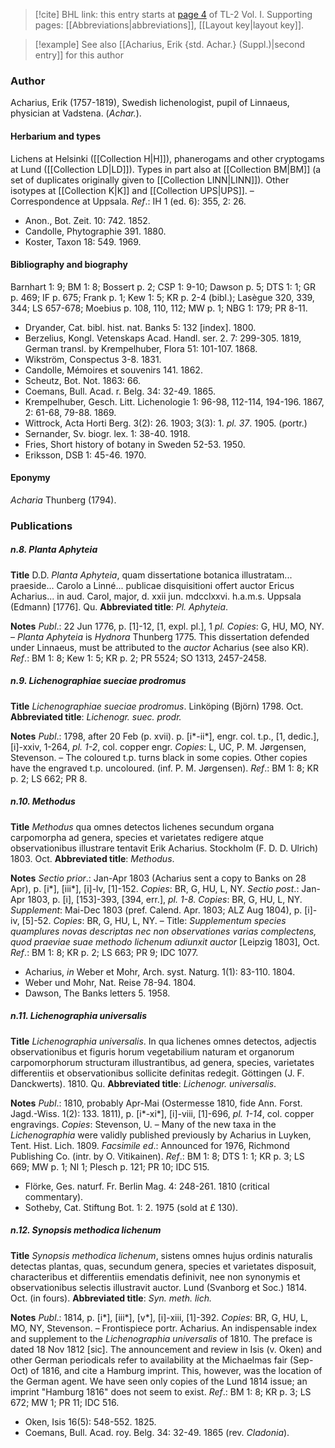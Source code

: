 > [!cite] BHL link: this entry starts at [page 4](https://www.biodiversitylibrary.org/item/103414#page/52/mode/1up) of TL-2 Vol. I.
> Supporting pages: [[Abbreviations|abbreviations]], [[Layout key|layout key]].

> [!example] See also [[Acharius, Erik {std. Achar.} (Suppl.)|second entry]] for this author

### Author

Acharius, Erik (1757-1819), Swedish lichenologist, pupil of Linnaeus, physician at Vadstena. (*Achar.*).

#### Herbarium and types

Lichens at Helsinki ([[Collection H|H]]), phanerogams and other cryptogams at Lund ([[Collection LD|LD]]). Types in part also at [[Collection BM|BM]] (a set of duplicates originally given to [[Collection LINN|LINN]]). Other isotypes at [[Collection K|K]] and [[Collection UPS|UPS]]. – Correspondence at Uppsala.
*Ref*.: IH 1 (ed. 6): 355, 2: 26.
- Anon., Bot. Zeit. 10: 742. 1852.
- Candolle, Phytographie 391. 1880.
- Koster, Taxon 18: 549. 1969.

#### Bibliography and biography

Barnhart 1: 9; BM 1: 8; Bossert p. 2; CSP 1: 9-10; Dawson p. 5; DTS 1: 1; GR p. 469; IF p. 675; Frank p. 1; Kew 1: 5; KR p. 2-4 (bibl.); Lasègue 320, 339, 344; LS 657-678; Moebius p. 108, 110, 112; MW p. 1; NBG 1: 179; PR 8-11.
- Dryander, Cat. bibl. hist. nat. Banks 5: 132 \[index\]. 1800.
- Berzelius, Kongl. Vetenskaps Acad. Handl. ser. 2. 7: 299-305. 1819, German transl. by Krempelhuber, Flora 51: 101-107. 1868.
- Wikström, Conspectus 3-8. 1831.
- Candolle, Mémoires et souvenirs 141. 1862.
- Scheutz, Bot. Not. 1863: 66.
- Coemans, Bull. Acad. r. Belg. 34: 32-49. 1865.
- Krempelhuber, Gesch. Litt. Lichenologie 1: 96-98, 112-114, 194-196. 1867, 2: 61-68, 79-88. 1869.
- Wittrock, Acta Horti Berg. 3(2): 26. 1903; 3(3): 1. *pl. 37*. 1905. (portr.)
- Sernander, Sv. biogr. lex. 1: 38-40. 1918.
- Fries, Short history of botany in Sweden 52-53. 1950.
- Eriksson, DSB 1: 45-46. 1970.

#### Eponymy

*Acharia* Thunberg (1794).

### Publications

##### n.8. Planta Aphyteia

**Title**
D.D. *Planta Aphyteia*, quam dissertatione botanica illustratam... praeside... Carolo a Linné... publicae disquisitioni offert auctor Ericus Acharius... in aud. Carol, major, d. xxii jun. mdcclxxvi. h.a.m.s. Uppsala (Edmann) \[1776\]. Qu.
**Abbreviated title**: *Pl. Aphyteia*.

**Notes**
*Publ*.: 22 Jun 1776, p. \[1\]-12, \[1, expl. pl.\], 1 *pl. Copies*: G, HU, MO, NY. – *Planta Aphyteia* is *Hydnora* Thunberg 1775. This dissertation defended under Linnaeus, must be attributed to the *auctor* Acharius (see also KR).
*Ref*.: BM 1: 8; Kew 1: 5; KR p. 2; PR 5524; SO 1313, 2457-2458.

##### n.9. Lichenographiae sueciae prodromus

**Title**
*Lichenographiae sueciae prodromus*. Linköping (Björn) 1798. Oct.
**Abbreviated title**: *Lichenogr. suec. prodr.*

**Notes**
*Publ*.: 1798, after 20 Feb (p. xvii). p. \[i\*-ii\*\], engr. col. t.p., \[1, dedic.\], \[i\]-xxiv, 1-264, *pl. 1-2*, col. copper engr. *Copies*: L, UC, P. M. Jørgensen, Stevenson. – The coloured t.p. turns black in some copies. Other copies have the engraved t.p. uncoloured. (inf. P. M. Jørgensen).
*Ref*.: BM 1: 8; KR p. 2; LS 662; PR 8.

##### n.10. Methodus

**Title**
*Methodus* qua omnes detectos lichenes secundum organa carpomorpha ad genera, species et varietates redigere atque observationibus illustrare tentavit Erik Acharius. Stockholm (F. D. D. Ulrich) 1803. Oct.
**Abbreviated title**: *Methodus*.

**Notes**
*Sectio prior*.: Jan-Apr 1803 (Acharius sent a copy to Banks on 28 Apr), p. \[i\*\], \[iii\*\], \[i\]-lv, \[1\]-152. *Copies*: BR, G, HU, L, NY.
*Sectio post*.: Jan-Apr 1803, p. \[i\], \[153\]-393, \[394, err.\], *pl. 1-8. Copies*: BR, G, HU, L, NY.
*Supplement*: Mai-Dec 1803 (pref. Calend. Apr. 1803; ALZ Aug 1804), p. \[i\]-iv, \[5\]-52.
*Copies*: BR, G, HU, L, NY. – Title: *Supplementum species quamplures novas descriptas nec* *non observationes varias complectens, quod praeviae suae methodo lichenum adiunxit auctor* \[Leipzig 1803\], Oct.
*Ref*.: BM 1: 8; KR p. 2; LS 663; PR 9; IDC 1077.
- Acharius, *in* Weber et Mohr, Arch. syst. Naturg. 1(1): 83-110. 1804.
- Weber und Mohr, Nat. Reise 78-94. 1804.
- Dawson, The Banks letters 5. 1958.

##### n.11. Lichenographia universalis

**Title**
*Lichenographia universalis*. In qua lichenes omnes detectos, adjectis observationibus et figuris horum vegetabilium naturam et organorum carpomorphorum structuram illustrantibus, ad genera, species, varietates differentiis et observationibus sollicite definitas redegit. Göttingen (J. F. Danckwerts). 1810. Qu.
**Abbreviated title**: *Lichenogr. universalis*.

**Notes**
*Publ*.: 1810, probably Apr-Mai (Ostermesse 1810, fide Ann. Forst. Jagd.-Wiss. 1(2): 133. 1811), p. \[i\*-xi\*\], \[i\]-viii, \[1\]-696, *pl. 1-14*, col. copper engravings. *Copies*: Stevenson, U. – Many of the new taxa in the *Lichenographia* were validly published previously by Acharius in Luyken, Tent. Hist. Lich. 1809.
*Facsimile ed*.: Announced for 1976, Richmond Publishing Co. (intr. by O. Vitikainen).
*Ref*.: BM 1: 8; DTS 1: 1; KR p. 3; LS 669; MW p. 1; NI 1; Plesch p. 121; PR 10; IDC 515.
- Flörke, Ges. naturf. Fr. Berlin Mag. 4: 248-261. 1810 (critical commentary).
- Sotheby, Cat. Stiftung Bot. 1: 2. 1975 (sold at £ 130).

##### n.12. Synopsis methodica lichenum

**Title**
*Synopsis methodica lichenum*, sistens omnes hujus ordinis naturalis detectas plantas, quas, secundum genera, species et varietates disposuit, characteribus et differentiis emendatis definivit, nee non synonymis et observationibus selectis illustravit auctor. Lund (Svanborg et Soc.) 1814. Oct. (in fours).
**Abbreviated title**: *Syn. meth. lich.*

**Notes**
*Publ*.: 1814, p. \[i\*\], \[iii\*\], \[v\*\], \[i\]-xiii, \[1\]-392. *Copies*: BR, G, HU, L, MO, NY, Stevenson. – Frontispiece portr. Acharius. An indispensable index and supplement to the *Lichenographia universalis* of 1810. The preface is dated 18 Nov 1812 \[sic\]. The announcement and review in Isis (v. Oken) and other German periodicals refer to availability at the Michaelmas fair (Sep-Oct) of 1816, and cite a Hamburg imprint. This, however, was the location of the German agent. We have seen only copies of the Lund 1814 issue; an imprint "Hamburg 1816" does not seem to exist.
*Ref*.: BM 1: 8; KR p. 3; LS 672; MW 1; PR 11; IDC 516.
- Oken, Isis 16(5): 548-552. 1825.
- Coemans, Bull. Acad. roy. Belg. 34: 32-49. 1865 (rev. *Cladonia*).

